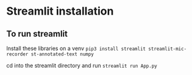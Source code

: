 # Streamlit installation

## To run streamlit

Install these libraries on a venv `pip3 install streamlit streamlit-mic-recorder st-annotated-text numpy`

cd into the streamlit directory and run `streamlit run App.py`
